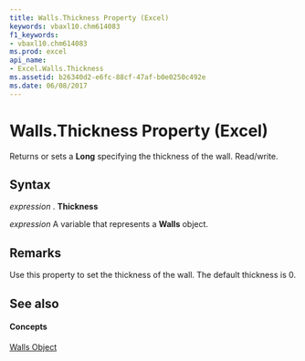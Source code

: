 ```yaml
---
title: Walls.Thickness Property (Excel)
keywords: vbaxl10.chm614083
f1_keywords:
- vbaxl10.chm614083
ms.prod: excel
api_name:
- Excel.Walls.Thickness
ms.assetid: b26340d2-e6fc-88cf-47af-b0e0250c492e
ms.date: 06/08/2017
---
```



# Walls.Thickness Property (Excel)

Returns or sets a **Long** specifying the thickness of the wall. Read/write.


## Syntax

 _expression_ . **Thickness**

 _expression_ A variable that represents a **Walls** object.


## Remarks

Use this property to set the thickness of the wall. The default thickness is 0.


## See also


#### Concepts


[Walls Object](walls-object-excel.md)

